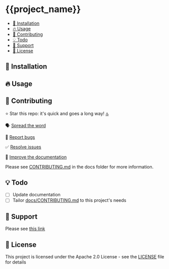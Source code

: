 # {{project_name}}

<!-- Describe your project in one sentence -->

- [💾 Installation](#-installation)
- [🔥 Usage](#-usage)
- [💚 Contributing](#-contributing)
- [💡 Todo](#-todo)
- [💬 Support](#-support)
- [📜 License](#-license)

## 💾 Installation

<!-- Installation instructions -->

## 🔥 Usage

<!-- How to use your project -->

## 💚 Contributing

⭐ Star this repo: it's quick and goes a long way! [🔝](#top)

🗣️ [Spread the word](CONTRIBUTING.md#spread-the-word)

🐞 [Report bugs](CONTRIBUTING.md#report-bugs)

✅ [Resolve issues](CONTRIBUTING.md#resolve-issues)

📝 [Improve the documentation](CONTRIBUTING.md#improve-the-documentation)

Please see [CONTRIBUTING.md](CONTRIBUTING.md) in the docs folder for more information.

## 💡 Todo

<!-- Ideas for future features/fixes -->

- [ ] Update documentation
- [ ] Tailor [docs/CONTRIBUTING.md](CONTRIBUTING.md) to this project's needs

## 💬 Support

Please see [this link]({{support_url}})

## 📜 License

This project is licensed under the Apache 2.0 License - see the [LICENSE](LICENSE) file for details
